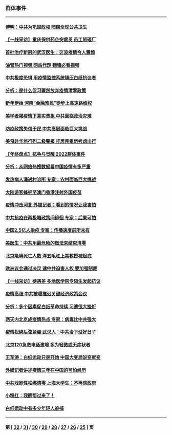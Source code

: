 ### 群体事件
---
#### [博明：中共为巩固政权 罔顾全球公共卫生](../../pages/ncid279/n13901752.md?01101245) 
#### [【一线采访】重庆保供药企突裁员 员工怒砸厂](../../pages/ncid279/n13901673.md?01101245) 
#### [首批治疗新冠的武汉医生：这波疫情令人震惊](../../pages/ncid279/n13900313.md?01101245) 
#### [油管热门视频 网站代理 翻墙必看视频](http://138.2.39.72:81/youtube.html?epic-marker?01101245)
#### [中共极度恐惧 用疫情监控系统镇压白纸抗议者](../../pages/ncid279/n13900225.md?01101245) 
#### [分析：是什么促习骤然放弃疫情清零政策](../../pages/ncid279/n13899652.md?01101245) 
#### [新年伊始 河南“金融难民”徒步上高速路维权](../../pages/ncid279/n13897842.md?01101245) 
#### [美学者揭疫情下真实景象 中共面临政治灾难](../../pages/ncid279/n13896569.md?01101245) 
#### [防疫政策失信于民 中共高层面临巨大挑战](../../pages/ncid279/n13894627.md?01101245) 
#### [美将赴华旅行列二级警报 吁居民重新考虑出行](../../pages/ncid279/n13894518.md?01101245) 
#### [【年终盘点】抗争与觉醒 2022群体事件](../../pages/ncid279/n13888314.md?01101245) 
#### [分析：从网络热搜数据看中国疫情有多严重](../../pages/ncid279/n13893186.md?01101245) 
#### [发热病人涌进村诊所 专家：农村面临巨大挑战](../../pages/ncid279/n13892271.md?01101245) 
#### [大陆游客蜂拥至澳门香港注射外国疫苗](../../pages/ncid279/n13892276.md?01101245) 
#### [疫情冲击河北 外媒记者：看到的情况让我害怕](../../pages/ncid279/n13891260.md?01101245) 
#### [中共抗疫在两极端政策间徘徊 专家：后果可怕](../../pages/ncid279/n13891235.md?01101245) 
#### [中国2.5亿人染疫 专家：传播速度前所未有](../../pages/ncid279/n13890708.md?01101245) 
#### [美医生：中共用最危险的做法来结束清零](../../pages/ncid279/n13889983.md?01101245) 
#### [北京隐瞒死亡人数 洋五毛杠上美教授被起底](../../pages/ncid279/n13886904.md?01101245) 
#### [欧洲议会通过决议 谴中共迫害人权 要加强制裁](../../pages/ncid279/n13885670.md?01101245) 
#### [【一线采访】待遇差 多地医学院专硕生发起抗议](../../pages/ncid279/n13883914.md?01101245) 
#### [疫情高涨 中共被曝推迟关键经济政策会议](../../pages/ncid279/n13884170.md?01101245) 
#### [分析：多个因素促白纸革命持续 习遭很大挫折](../../pages/ncid279/n13872455.md?01101245) 
#### [两天内北京成疫情热点 专家：病毒比中共强大](../../pages/ncid279/n13883440.md?01101245) 
#### [疫情松绑后弦紧绷 武汉人：中共治下没好日子](../../pages/ncid279/n13882348.md?01101245) 
#### [北京120急救电话激增 多为轻微或无症状者](../../pages/ncid279/n13882340.md?01101245) 
#### [王军涛：白纸运动只是开始 中国大变局说变就变](../../pages/ncid279/n13882183.md?01101245) 
#### [外媒记者讲述疫情三年在中国的可怕经历](../../pages/ncid279/n13881853.md?01101245) 
#### [中共戏剧性松绑清零 上海大学生：不再信政府](../../pages/ncid279/n13880836.md?01101245) 
#### [小粉红：我醒悟过来了！](../../pages/ncid279/n13881756.md?01101245) 
#### [白纸运动中有多少年轻人被捕](../../pages/ncid279/n13881065.md?01101245) 

---
#### 第 [ [32](./32.md?01101245) / [31](./31.md?01101245) / [30](./30.md?01101245) / [29](./29.md?01101245) / [28](./28.md?01101245) / [27](./27.md?01101245) / [26](./26.md?01101245) / [25](./25.md?01101245) ] 页
